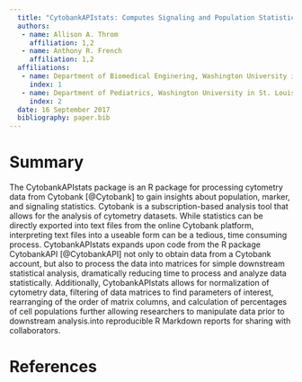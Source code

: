 ```yaml
---
  title: "CytobankAPIstats: Computes Signaling and Population Statistics for Cytometry Data on Cytobank using 'CytobankAPI'"
  authors:
   - name: Allison A. Throm
     affiliation: 1,2
   - name: Anthony R. French
     affiliation: 1,2
  affiliations:
   - name: Department of Biomedical Enginering, Washington University in   St. Louis
     index: 1
   - name: Department of Pediatrics, Washington University in St. Louis
     index: 2
  date: 16 September 2017
  bibliography: paper.bib
---
```


# Summary

The CytobankAPIstats package is an R package for processing cytometry data from Cytobank [@Cytobank] to gain insights about population, marker, and signaling statistics. Cytobank is a subscription-based analysis tool that allows for the analysis of cytometry datasets. While statistics can be directly exported into text files from the online Cytobank platform, interpreting text files into a useable form can be a tedious, time consuming process.  CytobankAPIstats expands upon code from the R package CytobankAPI [@CytobankAPI] not only to obtain data from a Cytobank account, but also to process the data into matrices for simple downstream statistical analysis, dramatically reducing time to process and analyze data statistically. Additionally, CytobankAPIstats allows for normalization of cytometry data, filtering of data matrices to find parameters of interest, rearranging of the order of matrix columns, and calculation of percentages of cell populations further allowing researchers to manipulate data prior to downstream analysis.into reproducible R Markdown reports for sharing with collaborators. 
  
# References
